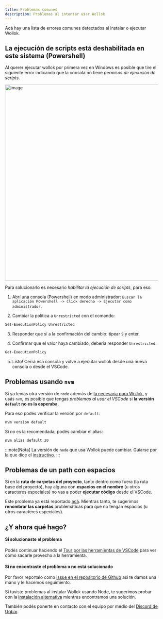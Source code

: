 ```yaml
---
title: Problemas comunes
description: Problemas al intentar usar Wollok
---
```


Acá hay una lista de errores comunes detectados al instalar o ejecutar Wollok.


## La ejecución de scripts está deshabilitada en este sistema (Powershell)
Al querer ejecutar wollok por primera vez en Windows es posible que tire el siguiente error indicando que la consola no tiene _permisos de ejecución de scripts_.

<img width="646" alt="image" src="https://github.com/user-attachments/assets/d921aa75-c040-4a5f-8176-204ebe93a269">

Para solucionarlo es necesario _habilitar la ejecución de scripts_, para eso:

1. Abrí una consola (Powershell) en modo administrador: `Buscar la aplicación Powershell -> Click derecho -> Ejecutar como administrador`.

2. Cambiar la política a `Unrestricted` con el comando:
```bash
Set-ExecutionPolicy Unrestricted
```

3. Responder que sí a la confirmación del cambio: tipear `S` y enter.

4. Confirmar que el valor haya cambiado, debería responder `Unrestricted`:

```bash
Get-ExecutionPolicy 
```

5. Listo! Cerrá esa consola y volvé a ejecutar wollok desde una nueva consola o desde el VSCode.


## Problemas usando `nvm`

Si ya tenías otra versión de `node` además de [la necesaria para Wollok](../installation), y usás `nvm`, es posible que tengas _problemas al usar el VSCode_ si **la versión `default` no es la esperaba**.

Para eso podés verificar la versión por `default`:
```bash
nvm version default
```

Si _no_ es la recomendada, podés cambiar el alias:
```bash
nvm alias default 20
```

:::note[Nota]
La versión de `node` que usa Wollok puede cambiar. Guiarse por la que dice el [instructivo](../installation).
:::


## Problemas de un path con espacios
Si en la **ruta de carpetas del proyecto**, tanto dentro como fuera (la ruta base del proyecto), hay alguna con **espacios en el nombre** (u otros caracteres especiales) no vas a poder **ejecutar código** desde el VSCode.

Este problema ya está reportado [acá](https://github.com/uqbar-project/wollok-lsp-ide/issues/176).
Mientras tanto, te sugerimos **renombrar las carpetas** problemáticas para que no tengan espacios (u otros caracteres especiales).



## ¿Y ahora qué hago?

#### Si solucionaste el problema
Podés continuar haciendo el [Tour por las herramientas de VSCode](/tour/console) para ver cómo sacarle provecho a la herramienta.

#### Si no encontraste el problema o no está solucionado
Por favor reportalo como [issue en el repositorio de Github](https://github.com/uqbar-project/wollok-language/issues/new) así te damos una mano y le hacemos seguimiento.

Si tuviste problemas al instalar Wollok usando Node, te sugerimos probar con la [instalación alternativa](../installation_alternative) mientras encontramos una solución.

También podés ponerte en contacto con el equipo por medio del [Discord de Uqbar](https://discord.gg/jPMTCwZG3f).